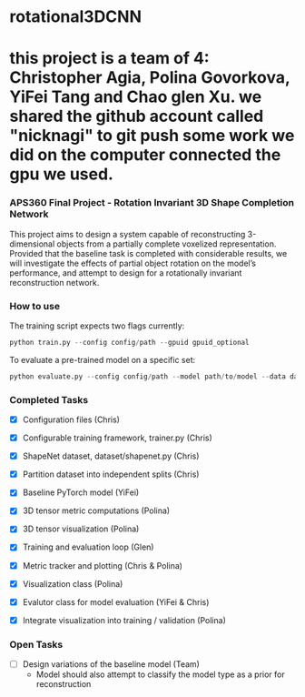 # rotational3DCNN

# this project is a team of 4: Christopher Agia, Polina Govorkova, YiFei Tang and Chao glen Xu. we shared the github account called "nicknagi"  to git push some work we did on the computer connected the gpu we used. 

### APS360 Final Project - Rotation Invariant 3D Shape Completion Network

This project aims to design a system capable of reconstructing 3-dimensional objects from a partially complete voxelized representation. Provided that the baseline task is completed with considerable results, we will investigate the effects of partial object rotation on the model’s performance, and attempt to design for a rotationally invariant reconstruction network.

### How to use

The training script expects two flags currently:
```python
python train.py --config config/path --gpuid gpuid_optional 
```

To evaluate a pre-trained model on a specific set:
```python
python evaluate.py --config config/path --model path/to/model --data data_split --gpuid gpuid_optional
```

### Completed Tasks
- [x] Configuration files (Chris)
- [x] Configurable training framework, trainer.py (Chris) 
- [x] ShapeNet dataset, dataset/shapenet.py (Chris)
- [x] Partition dataset into independent splits (Chris)
- [x] Baseline PyTorch model (YiFei)
- [x] 3D tensor metric computations (Polina)
- [x] 3D tensor visualization (Polina)
- [x] Training and evaluation loop (Glen)
- [x] Metric tracker and plotting (Chris & Polina)
- [x] Visualization class (Polina)
- [x] Evalutor class for model evaluation (YiFei & Chris)
- [x] Integrate visualization into training / validation (Polina)


### Open Tasks 
- [ ] Design variations of the baseline model (Team)
	- Model should also attempt to classify the model type as a prior for reconstruction
